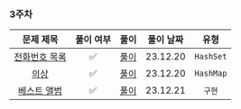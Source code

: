 ### 3주차

|                                   문제 제목                                    |  풀이 여부  |            풀이            |  풀이 날짜   |    유형  | 
|:--------------------------------------------------------------------------:|:-------:|:------------------------:|:--------:|:------:|
| [전화번호 목록](https://school.programmers.co.kr/learn/courses/30/lessons/42577) |    ✅    | [풀이](./Hash_전화번호목록.java) | 23.12.20 | `HashSet` |
|[의상](https://school.programmers.co.kr/learn/courses/30/lessons/42578)    | ✅    |   [풀이](./Hash_의상.java)   | 23.12.20 | `HashMap` |
| [베스트 앨범](https://school.programmers.co.kr/learn/courses/30/lessons/42579)  | ✅    | [풀이](./Hash_베스트앨범.java)  | 23.12.21 |   `구현` |